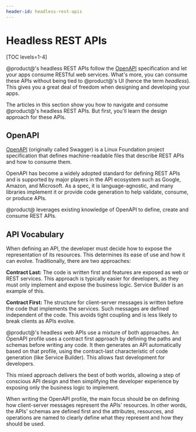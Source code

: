 ```yaml
---
header-id: headless-rest-apis
---
```


# Headless REST APIs

[TOC levels=1-4]

@product@'s headless REST APIs follow the 
[OpenAPI](https://swagger.io/docs/specification/about/) 
specification and let your apps consume RESTful web services. What's more, you 
can consume these APIs without being tied to @product@'s UI (hence the term 
*headless*). This gives you a great deal of freedom when designing and 
developing your apps. 

The articles in this section show you how to navigate and consume @product@'s 
headless REST APIs. But first, you'll learn the design approach for these APIs. 

## OpenAPI

[OpenAPI](https://github.com/OAI/OpenAPI-Specification/blob/master/versions/3.0.2.md)
(originally called Swagger) is a Linux Foundation project specification that
defines machine-readable files that describe REST APIs and how to consume them. 

OpenAPI has become a widely adopted standard for defining REST APIs and
is supported by major players in the API ecosystem such as Google, Amazon, and
Microsoft. As a spec, it is language-agnostic, and many libraries implement it
or provide code generation to help validate, consume, or produce APIs.

@product@ leverages existing knowledge of OpenAPI to define, create and consume
REST APIs.

## API Vocabulary

When defining an API, the developer must decide how to expose the representation
of its resources. This determines its ease of use and how it can evolve. 
Traditionally, there are two approaches: 

**Contract Last:** The code is written first and features are exposed as web or 
REST services. This approach is typically easier for developers, as they must 
only implement and expose the business logic. Service Builder is an example of 
this. 

<!--Add link back for 'Service Builder' once service-builder-web-services article is available-->

**Contract First:** The structure for client-server messages is written before 
the code that implements the services. Such messages are defined independent of 
the code. This avoids tight coupling and is less likely to break clients as APIs 
evolve. 

@product@'s headless web APIs use a mixture of both approaches. An OpenAPI 
profile uses a contract first approach by defining the paths and schemas before 
writing any code. It then generates an API automatically based on that profile, 
using the contract-last characteristic of code generation (like Service 
Builder). This allows fast development for developers. 

This mixed approach delivers the best of both worlds, allowing a step of 
conscious API design and then simplifying the developer experience by exposing 
only the business logic to implement. 

When writing the OpenAPI profile, the main focus should be on defining how
client-server messages represent the APIs' resources. In other words, the APIs'
schemas are defined first and the attributes, resources, and operations are
named to clearly define what they represent and how they should be used. 
